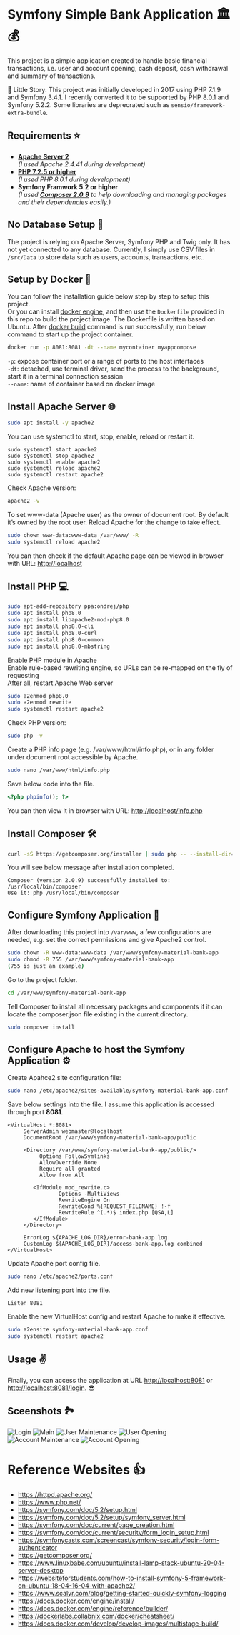 # Symfony Simple Bank Application :classical_building: :moneybag:
This project is a simple application created to handle basic financial transactions, i.e. user and account opening, cash deposit, cash withdrawal and summary of transactions.

:feet: Little Story: This project was initially developed in 2017 using PHP 7.1.9 and Symfony 3.4.1. I recently converted it to be supported by PHP 8.0.1 and Symfony 5.2.2. Some libraries are deprecrated such as `sensio/framework-extra-bundle`.

## Requirements :star:
* **[Apache Server 2](#install-apache-server-globe_with_meridians)**
<br/>*(I used Apache 2.4.41 during development)*
* **[PHP 7.2.5 or higher](#install-php-computer)**
<br/>*(I used PHP 8.0.1 during development)*
* **Symfony Framwork 5.2 or higher**
<br/>*(I used **[Composer 2.0.9](#install-composer-hammer_and_wrench)** to help downloading and managing packages and their dependencies easily.)*

## No Database Setup :floppy_disk:
The project is relying on Apache Server, Symfony PHP and Twig only. It has not yet connected to any database. Currently, I simply use CSV files in `/src/Data` to store data such as users, accounts, transactions, etc..

## Setup by Docker :movie_camera:
You can follow the installation guide below step by step to setup this project.<br>
Or you can install [docker engine](https://docs.docker.com/engine/install/ubuntu/), and then use the `Dockerfile` provided in this repo to build the project image. The Dockerfile is written based on Ubuntu. After [docker build](https://docs.docker.com/engine/reference/builder/) command is run successfully, run below command to start up the project container.

```bash
docker run -p 8081:8081 -dt --name mycontainer myappcompose
```
`-p`: expose container port or a range of ports to the host interfaces<br>
`-dt`: detached, use terminal driver, send the process to the background, start it in a terminal connection session<br>
`--name`: name of container based on docker image

## Install Apache Server :globe_with_meridians:
```bash
sudo apt install -y apache2
```
You can use systemctl to start, stop, enable, reload or restart it.
```
sudo systemctl start apache2
sudo systemctl stop apache2
sudo systemctl enable apache2
sudo systemctl reload apache2
sudo systemctl restart apache2
```
Check Apache version:
```bash
apache2 -v
```
To set www-data (Apache user) as the owner of document root. By default it’s owned by the root user. Reload Apache for the change to take effect.
```bash
sudo chown www-data:www-data /var/www/ -R
sudo systemctl reload apache2
```
You can then check if the default Apache page can be viewed in browser with URL: <http://localhost>

## Install PHP :computer:
```bash
sudo apt-add-repository ppa:ondrej/php
sudo apt install php8.0
sudo apt install libapache2-mod-php8.0
sudo apt install php8.0-cli
sudo apt install php8.0-curl
sudo apt install php8.0-common
sudo apt install php8.0-mbstring
```
Enable PHP module in Apache<br>
Enable rule-based rewriting engine, so URLs can be re-mapped on the fly of requesting<br>
After all, restart Apache Web server
```bash
sudo a2enmod php8.0
sudo a2enmod rewrite
sudo systemctl restart apache2
```
Check PHP version:
```bash
sudo php -v
```
Create a PHP info page (e.g. /var/www/html/info.php), or in any folder under document root accessible by Apache.
```bash
sudo nano /var/www/html/info.php
```
Save below code into the file.
```php
<?php phpinfo(); ?>
```
You can then view it in browser with URL: <http://localhost/info.php>

## Install Composer :hammer_and_wrench:
```bash
curl -sS https://getcomposer.org/installer | sudo php -- --install-dir=/usr/local/bin --filename=composer
```
You will see below message after installation completed.
```
Composer (version 2.0.9) successfully installed to: /usr/local/bin/composer
Use it: php /usr/local/bin/composer
```

## Configure Symfony Application :receipt:
After downloading this project into `/var/www`, a few configurations are needed, e.g. set the correct permissions and give Apache2 control.
```bash
sudo chown -R www-data:www-data /var/www/symfony-material-bank-app
sudo chmod -R 755 /var/www/symfony-material-bank-app
(755 is just an example)
```
Go to the project folder.
```bash
cd /var/www/symfony-material-bank-app
```
Tell Composer to install all necessary packages and components if it can locate the composer.json file existing in the current directory.
```bash
sudo composer install
```

## Configure Apache to host the Symfony Application :gear:
Create Apahce2 site configuration file:
```bash
sudo nano /etc/apache2/sites-available/symfony-material-bank-app.conf
```
Save below settings into the file. I assume this application is accessed through port **8081**.
```aconf
<VirtualHost *:8081>
     ServerAdmin webmaster@localhost
     DocumentRoot /var/www/symfony-material-bank-app/public

     <Directory /var/www/symfony-material-bank-app/public/>
          Options FollowSymlinks
          AllowOverride None
          Require all granted
          Allow from All
        
        <IfModule mod_rewrite.c>
                Options -MultiViews
                RewriteEngine On
                RewriteCond %{REQUEST_FILENAME} !-f
                RewriteRule ^(.*)$ index.php [QSA,L]
        </IfModule>
     </Directory>

     ErrorLog ${APACHE_LOG_DIR}/error-bank-app.log
     CustomLog ${APACHE_LOG_DIR}/access-bank-app.log combined
</VirtualHost>
```
Update Apache port config file.
```bash
sudo nano /etc/apache2/ports.conf
```
Add new listening port into the file.
```aconf
Listen 8081
```
Enable the new VirtualHost config and restart Apache to make it effective.
```bash
sudo a2ensite symfony-material-bank-app.conf
sudo systemctl restart apache2
```

## Usage :v:
Finally, you can access the application at URL <http://localhost:8081> or <http://localhost:8081/login>. :sunglasses:

## Sceenshots :national_park:
![Login](./public/samples/login.jpg)
![Main](./public/samples/main.jpg)
![User Maintenance](./public/samples/user_maintenance.jpg)
![User Opening](./public/samples/user_open.jpg)
![Account Maintenance](./public/samples/account_maintenance.jpg)
![Account Opening](./public/samples/account_open.jpg)

# Reference Websites :thumbsup:
* https://httpd.apache.org/
* https://www.php.net/
* https://symfony.com/doc/5.2/setup.html
* https://symfony.com/doc/5.2/setup/symfony_server.html
* https://symfony.com/doc/current/page_creation.html
* https://symfony.com/doc/current/security/form_login_setup.html
* https://symfonycasts.com/screencast/symfony-security/login-form-authenticator
* https://getcomposer.org/
* https://www.linuxbabe.com/ubuntu/install-lamp-stack-ubuntu-20-04-server-desktop
* https://websiteforstudents.com/how-to-install-symfony-5-framework-on-ubuntu-18-04-16-04-with-apache2/
* https://www.scalyr.com/blog/getting-started-quickly-symfony-logging
* https://docs.docker.com/engine/install/
* https://docs.docker.com/engine/reference/builder/
* https://dockerlabs.collabnix.com/docker/cheatsheet/
* https://docs.docker.com/develop/develop-images/multistage-build/

